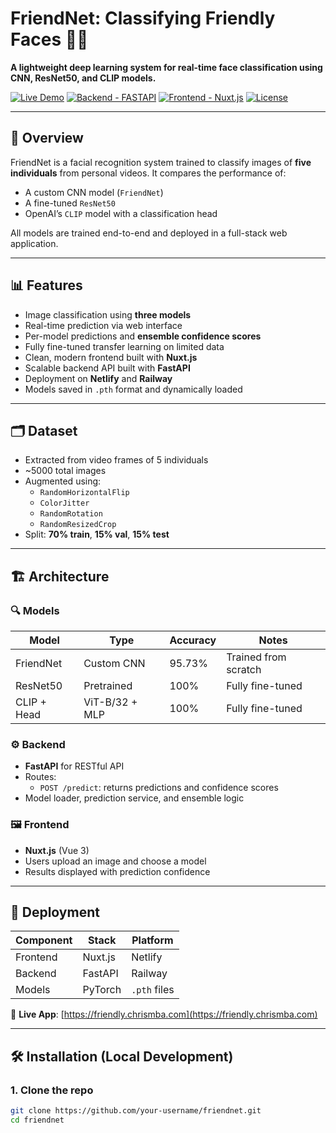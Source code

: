 # FriendNet: Classifying Friendly Faces 👥🤖

**A lightweight deep learning system for real-time face classification using CNN, ResNet50, and CLIP models.**

[![Live Demo](https://img.shields.io/badge/Live_Demo-FriendlyNet-blue)](https://friendly.chrismba.com)
[![Backend - FASTAPI](https://img.shields.io/badge/Backend-FastAPI-green)](https://fastapi.tiangolo.com)
[![Frontend - Nuxt.js](https://img.shields.io/badge/Frontend-Nuxt.js-lightgreen)](https://nuxt.com)
[![License](https://img.shields.io/badge/license-MIT-blue.svg)](LICENSE)

---

## 🧠 Overview

FriendNet is a facial recognition system trained to classify images of **five individuals** from personal videos. It compares the performance of:
- A custom CNN model (`FriendNet`)
- A fine-tuned `ResNet50`
- OpenAI’s `CLIP` model with a classification head

All models are trained end-to-end and deployed in a full-stack web application.

---

## 📊 Features

- Image classification using **three models**
- Real-time prediction via web interface
- Per-model predictions and **ensemble confidence scores**
- Fully fine-tuned transfer learning on limited data
- Clean, modern frontend built with **Nuxt.js**
- Scalable backend API built with **FastAPI**
- Deployment on **Netlify** and **Railway**
- Models saved in `.pth` format and dynamically loaded

---

## 🗂️ Dataset

- Extracted from video frames of 5 individuals
- ~5000 total images
- Augmented using:
  - `RandomHorizontalFlip`
  - `ColorJitter`
  - `RandomRotation`
  - `RandomResizedCrop`
- Split: **70% train**, **15% val**, **15% test**

---

## 🏗️ Architecture

### 🔍 Models
| Model       | Type           | Accuracy | Notes                          |
|-------------|----------------|----------|--------------------------------|
| FriendNet   | Custom CNN     | 95.73%   | Trained from scratch           |
| ResNet50    | Pretrained     | 100%     | Fully fine-tuned               |
| CLIP + Head | ViT-B/32 + MLP | 100%     | Fully fine-tuned               |

### ⚙️ Backend
- **FastAPI** for RESTful API
- Routes:
  - `POST /predict`: returns predictions and confidence scores
- Model loader, prediction service, and ensemble logic

### 🖼️ Frontend
- **Nuxt.js** (Vue 3)
- Users upload an image and choose a model
- Results displayed with prediction confidence

---

## 🚀 Deployment

| Component | Stack    | Platform   |
|-----------|----------|------------|
| Frontend  | Nuxt.js  | Netlify    |
| Backend   | FastAPI  | Railway    |
| Models    | PyTorch  | `.pth` files |

🔗 **Live App**: [https://friendly.chrismba.com](https://friendly.chrismba.com)

---

## 🛠️ Installation (Local Development)

### 1. Clone the repo
```bash
git clone https://github.com/your-username/friendnet.git
cd friendnet
